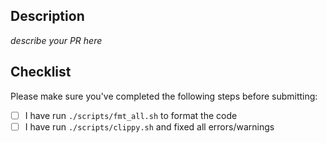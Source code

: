 ## Description

*describe your PR here*

## Checklist

Please make sure you've completed the following steps before submitting:

- [ ] I have run `./scripts/fmt_all.sh` to format the code
- [ ] I have run `./scripts/clippy.sh` and fixed all errors/warnings
